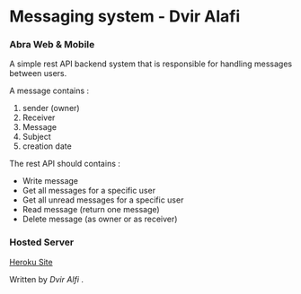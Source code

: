 # Messaging system - Dvir Alafi
### Abra Web & Mobile

A simple rest API backend system that is responsible for handling
messages between users.

A message contains :
1. sender (owner)
2. Receiver
3. Message
4. Subject
5. creation date


The rest API should contains :
- Write message
- Get all messages for a specific user
- Get all unread messages for a specific user
- Read message (return one message)
- Delete message (as owner or as receiver)

### Hosted Server
[Heroku Site](https://dvir-abra-messages.herokuapp.com/)


Written by *Dvir Alfi* .
